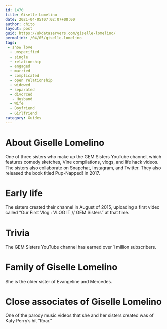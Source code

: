 ```yaml
---
id: 1470
title: Giselle Lomelino
date: 2021-04-05T07:02:07+00:00
author: chito
layout: post
guid: https://ukdataservers.com/giselle-lomelino/
permalink: /04/05/giselle-lomelino
tags:
 - show love
  - unspecified
  - single
  - relationship
  - engaged
  - married
  - complicated
  - open relationship
  - widowed
  - separated
  - divorced
   - Husband
  - Wife
  - Boyfriend
  - Girlfriend
category: Guides
---
```




  
  
#  About Giselle Lomelino
                  
                  
                  
One of three sisters who make up the GEM Sisters YouTube channel, which features comedy sketches, Vine compilations, vlogs, and life hack videos. The sisters also collaborate on Snapchat, Instagram, and Twitter. They also released the book titled Pup-Napped! in 2017.
                  
                
                
                
# Early life
                  
                  
                  
The sisters created their channel in August of 2015, uploading a first video called &#8220;Our First Vlog : VLOG IT // GEM Sisters&#8221; at that time.
                  
                
                
                
# Trivia
                  
                  
                  
The GEM Sisters YouTube channel has earned over 1 million subscribers.
                  
                
                
                
# Family of Giselle Lomelino
                  
                  
                  
She is the older sister of Evangeline and Mercedes.
                  
                
                
                
# Close associates of Giselle Lomelino
                  
                  
                  
One of the parody music videos that she and her sisters created was of Katy Perry&#8217;s hit &#8220;Roar.&#8221;
                  
                
              
            
          
          
          
    
    
  
